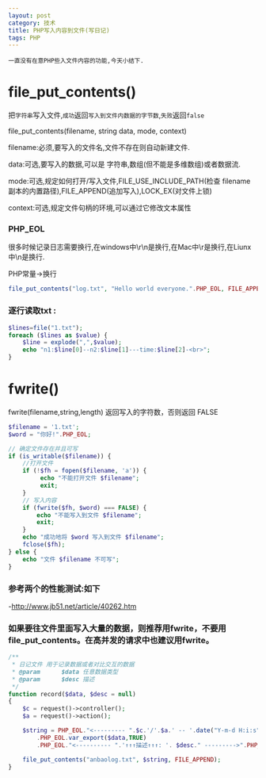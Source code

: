 ```yaml
---
layout: post
category: 技术
title: PHP写入内容到文件(写日记)
tags: PHP
---
```

`一直没有在意PHP些入文件内容的功能,今天小结下.`

# file_put_contents()
把`字符串`写入文件,`成功`返回`写入到文件内数据的字节数`,`失败`返回`false`

file_put_contents(filename, string data, mode, context)

filename:必须,要写入的文件名,文件不存在则自动新建文件.

data:可选,要写入的数据,可以是 字符串,数组(但不能是多维数组)或者数据流.

mode:可选,规定如何打开/写入文件,FILE_USE_INCLUDE_PATH(检查 filename 副本的内置路径),FILE_APPEND(追加写入),LOCK_EX(对文件上锁)

context:可选,规定文件句柄的环境,可以通过它修改文本属性


### PHP_EOL
很多时候记录日志需要换行,在windows中\r\n是换行,在Mac中\r是换行,在Liunx中\n是换行.

PHP常量->换行
```php
file_put_contents("log.txt", "Hello world everyone.".PHP_EOL, FILE_APPEND);
```
### 逐行读取txt :
```php
$lines=file("1.txt");
foreach ($lines as $value) {
	$line = explode(",",$value);
	echo "n1:$line[0]--n2:$line[1]---time:$line[2]-<br>";
}
```

# fwrite()
fwrite(filename,string,length)
返回写入的字符数，否则返回 FALSE
```php
$filename = '1.txt';
$word = "你好!".PHP_EOL;

// 确定文件存在并且可写
if (is_writable($filename)) {
    //打开文件
    if (!$fh = fopen($filename, 'a')) {
         echo "不能打开文件 $filename";
         exit;
    }
    // 写入内容
    if (fwrite($fh, $word) === FALSE) {
        echo "不能写入到文件 $filename";
        exit;
    }
    echo "成功地将 $word 写入到文件 $filename";
    fclose($fh);
} else {
    echo "文件 $filename 不可写";
}
```

### 参考两个的性能测试:如下

-<http://www.jb51.net/article/40262.htm>

### 如果要往文件里面写入大量的数据，则推荐用fwrite，不要用file_put_contents。在高并发的请求中也建议用fwrite。


```php
/**
 * 日记文件 用于记录数据或者对比交互的数据
 * @param      $data 任意数据类型
 * @param      $desc 描述
 */
function record($data, $desc = null)
{
    $c = request()->controller();
    $a = request()->action();

    $string = PHP_EOL."<--------- ".$c.'/'.$a.' -- '.date("Y-m-d H:i:s", time())." --------->"
        .PHP_EOL.var_export($data,TRUE)
        .PHP_EOL."<---------- ".'↑↑↑描述↑↑↑: '. $desc." --------->".PHP_EOL.PHP_EOL;

    file_put_contents("anbaolog.txt", $string, FILE_APPEND);
}
```